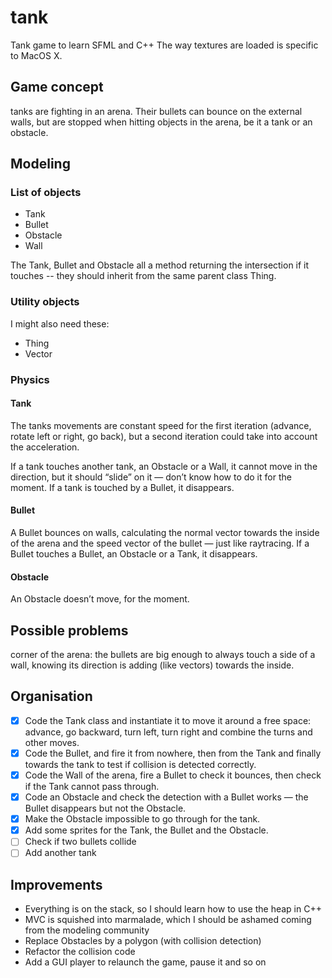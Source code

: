 # tank
Tank game to learn SFML and C++
The way textures are loaded is specific to MacOS X.

## Game concept
tanks are fighting in an arena. Their bullets can bounce on the external walls, but are stopped when hitting objects in the arena, be it a tank or an obstacle.

## Modeling
### List of objects
- Tank
- Bullet
- Obstacle
- Wall

The Tank, Bullet and Obstacle all a method returning the intersection if it touches -- they should inherit from the same parent class Thing.

### Utility objects
I might also need these:
- Thing
- Vector

### Physics
#### Tank
The tanks movements are constant speed for the first iteration (advance, rotate left or right, go back), but a second iteration could take into account the acceleration.

If a tank touches another tank, an Obstacle or a Wall, it cannot move in the direction, but it should “slide” on it — don’t know how to do it for the moment.
If a tank is touched by a Bullet, it disappears.

#### Bullet
A Bullet bounces on walls, calculating the normal vector towards the inside of the arena and the speed vector of the bullet — just like raytracing.
If a Bullet touches a Bullet, an Obstacle or a Tank, it disappears.

#### Obstacle
An Obstacle doesn’t move, for the moment.

## Possible problems
corner of the arena: the bullets are big enough to always touch a side of a wall, knowing its direction is adding (like vectors) towards the inside.

## Organisation
- [X] Code the Tank class and instantiate it to move it around a free space: advance, go backward, turn left, turn right and combine the turns and other moves.
- [X] Code the Bullet, and fire it from nowhere, then from the Tank and finally towards the tank to test if collision is detected correctly.
- [X] Code the Wall of the arena, fire a Bullet to check it bounces, then check if the Tank cannot pass through.
- [X] Code an Obstacle and check the detection with a Bullet works — the Bullet disappears but not the Obstacle.
- [X] Make the Obstacle impossible to go through for the tank.
- [X] Add some sprites for the Tank, the Bullet and the Obstacle.
- [ ] Check if two bullets collide
- [ ] Add another tank

## Improvements
* Everything is on the stack, so I should learn how to use the heap in C++
* MVC is squished into marmalade, which I should be ashamed coming from the modeling community
* Replace Obstacles by a polygon (with collision detection)
* Refactor the collision code
* Add a GUI player to relaunch the game, pause it and so on


